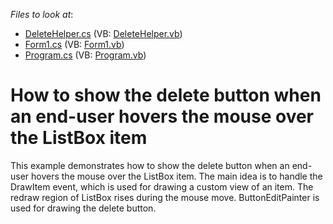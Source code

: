 <!-- default file list -->
*Files to look at*:

* [DeleteHelper.cs](./CS/DeleteItemFromListBox/DeleteHelper.cs) (VB: [DeleteHelper.vb](./VB/DeleteItemFromListBox/DeleteHelper.vb))
* [Form1.cs](./CS/DeleteItemFromListBox/Form1.cs) (VB: [Form1.vb](./VB/DeleteItemFromListBox/Form1.vb))
* [Program.cs](./CS/DeleteItemFromListBox/Program.cs) (VB: [Program.vb](./VB/DeleteItemFromListBox/Program.vb))
<!-- default file list end -->
# How to show the delete button when an end-user hovers the mouse over the ListBox item


<p>This example demonstrates how to show the delete button when an end-user hovers the mouse over the ListBox item. The main idea is to handle the DrawItem event, which is used for drawing a custom view of an item. The redraw region of ListBox rises during the mouse move. ButtonEditPainter is used for drawing the delete button.</p>

<br/>


